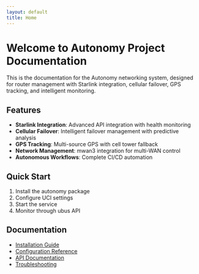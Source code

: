 ```yaml
---
layout: default
title: Home
---
```


# Welcome to Autonomy Project Documentation

This is the documentation for the Autonomy networking system, designed for router management with Starlink integration, cellular failover, GPS tracking, and intelligent monitoring.

## Features

- **Starlink Integration**: Advanced API integration with health monitoring
- **Cellular Failover**: Intelligent failover management with predictive analysis
- **GPS Tracking**: Multi-source GPS with cell tower fallback
- **Network Management**: mwan3 integration for multi-WAN control
- **Autonomous Workflows**: Complete CI/CD automation

## Quick Start

1. Install the autonomy package
2. Configure UCI settings
3. Start the service
4. Monitor through ubus API

## Documentation

- [Installation Guide](docs/installation.md)
- [Configuration Reference](docs/configuration.md)
- [API Documentation](docs/api.md)
- [Troubleshooting](docs/troubleshooting.md)

